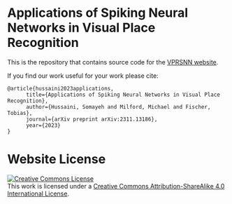 # Applications of Spiking Neural Networks in Visual Place Recognition

This is the repository that contains source code for the [VPRSNN website](https://vprsnn.github.io).

If you find our work useful for your work please cite:
```
@article{hussaini2023applications,
      title={Applications of Spiking Neural Networks in Visual Place Recognition},
      author={Hussaini, Somayeh and Milford, Michael and Fischer, Tobias},
      journal={arXiv preprint arXiv:2311.13186},
      year={2023} 
}
```

# Website License
<a rel="license" href="http://creativecommons.org/licenses/by-sa/4.0/"><img alt="Creative Commons License" style="border-width:0" src="https://i.creativecommons.org/l/by-sa/4.0/88x31.png" /></a><br />This work is licensed under a <a rel="license" href="http://creativecommons.org/licenses/by-sa/4.0/">Creative Commons Attribution-ShareAlike 4.0 International License</a>.
